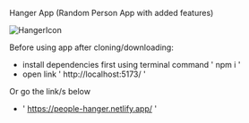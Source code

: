 Hanger App (Random Person App with added features)

![HangerIcon](https://github.com/Developer-Marc/hanger-app/assets/158719402/659cbd5c-499c-492e-8fd5-90f364aec8ef)


Before using app after cloning/downloading:
 - install dependencies first using terminal command ' npm i '
 - open link ' http://localhost:5173/ '


Or go the link/s below
 - ' https://people-hanger.netlify.app/ '
